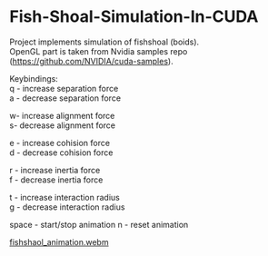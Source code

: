 # Fish-Shoal-Simulation-In-CUDA

Project implements simulation of fishshoal (boids).  
OpenGL part is taken from Nvidia samples repo (https://github.com/NVIDIA/cuda-samples).  

Keybindings:  
q - increase separation force  
a - decrease separation force  

w- increase alignment force  
s- decrease alignment force  

e - increase cohision force  
d - decrease cohision force  

r - increase inertia force  
f - decrease inertia force  

t - increase interaction radius  
g - decrease interaction radius  

space - start/stop animation
n - reset animation

[fishshaol_animation.webm](https://user-images.githubusercontent.com/41972182/211205432-c673c110-a3b8-4f56-8be9-47f7aa585d26.webm)
